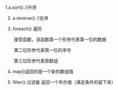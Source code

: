   1.a.sort()  //升序

2. a.reverse() //反序

3. foreach() 遍历

   ​	接受函数，该函数第一个形参代表第一位的数据

   ​				第二位形参代表第一位的序号

   ​				第三位形参代表原数组

4. map()返回的是一个新的数组值

5. filter() 过滤器 返回一个布尔值（满足条件的留下来）